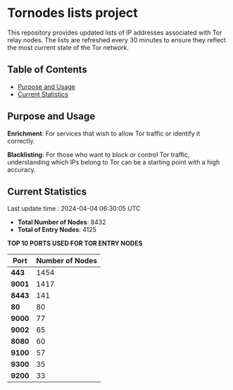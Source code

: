 # Tornodes lists project

This repository provides updated lists of IP addresses associated with Tor relay nodes. The lists are refreshed every 30 minutes to ensure they reflect the most current state of the Tor network.

## Table of Contents

- [Purpose and Usage](#purpose-and-usage)
- [Current Statistics](#current-statistics)


## Purpose and Usage

**Enrichment**: For services that wish to allow Tor traffic or identify it correctly.

**Blacklisting**: For those who want to block or control Tor traffic, understanding which IPs belong to Tor can be a starting point with a high accuracy.

## Current Statistics

Last update time : 2024-04-04 06:30:05 UTC

- **Total Number of Nodes**: 8432
- **Total of Entry Nodes**: 4125

**TOP 10 PORTS USED FOR TOR ENTRY NODES**

| **Port** | **Number of Nodes** |
|------|-----------------|
| **443**   | 1454  |
| **9001**   | 1417  |
| **8443**   | 141  |
| **80**   | 80  |
| **9000**   | 77  |
| **9002**   | 65  |
| **8080**   | 60  |
| **9100**   | 57  |
| **9300**   | 35  |
| **9200**   | 33  |

